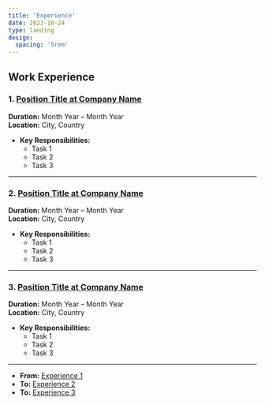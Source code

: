 ```yaml
---
title: 'Experience'
date: 2023-10-24
type: landing
design:
  spacing: '5rem'
---
```


## Work Experience

### 1. [Position Title at Company Name](#)
**Duration:** Month Year – Month Year  
**Location:** City, Country  

- **Key Responsibilities:**
  - Task 1
  - Task 2
  - Task 3

---

### 2. [Position Title at Company Name](#)
**Duration:** Month Year – Month Year  
**Location:** City, Country  

- **Key Responsibilities:**
  - Task 1
  - Task 2
  - Task 3

---

### 3. [Position Title at Company Name](#)
**Duration:** Month Year – Month Year  
**Location:** City, Country  

- **Key Responsibilities:**
  - Task 1
  - Task 2
  - Task 3

---

[//]: # (The following lines represent a linked transition from one experience to another.)
- **From:** [Experience 1](#)
- **To:** [Experience 2](#)
- **To:** [Experience 3](#)
